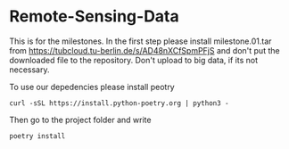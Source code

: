 # Remote-Sensing-Data
This is for the milestones. In the first step please install milestone.01.tar from https://tubcloud.tu-berlin.de/s/AD48nXCfSpmPFjS and don't put the downloaded file to the repository. Don't upload to big data, if its not necessary. 

<p>To use our depedencies please install peotry</p>

```curl -sSL https://install.python-poetry.org | python3 -```

<p>Then go to the project folder and write</p>

```poetry install```


